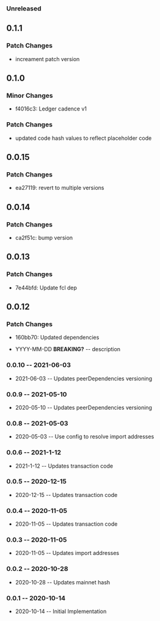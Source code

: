 ### Unreleased

## 0.1.1

### Patch Changes

- increament patch version

## 0.1.0

### Minor Changes

- f4016c3: Ledger cadence v1

### Patch Changes

- updated code hash values to reflect placeholder code

## 0.0.15

### Patch Changes

- ea27119: revert to multiple versions

## 0.0.14

### Patch Changes

- ca2f51c: bump version

## 0.0.13

### Patch Changes

- 7e44bfd: Update fcl dep

## 0.0.12

### Patch Changes

- 160bb70: Updated dependencies

- YYYY-MM-DD **BREAKING?** -- description

### 0.0.10 -- 2021-06-03

- 2021-06-03 -- Updates peerDependencies versioning

### 0.0.9 -- 2021-05-10

- 2020-05-10 -- Updates peerDependencies versioning

### 0.0.8 -- 2021-05-03

- 2020-05-03 -- Use config to resolve import addresses

### 0.0.6 -- 2021-1-12

- 2021-1-12 -- Updates transaction code

### 0.0.5 -- 2020-12-15

- 2020-12-15 -- Updates transaction code

### 0.0.4 -- 2020-11-05

- 2020-11-05 -- Updates transaction code

### 0.0.3 -- 2020-11-05

- 2020-11-05 -- Updates import addresses

### 0.0.2 -- 2020-10-28

- 2020-10-28 -- Updates mainnet hash

### 0.0.1 -- 2020-10-14

- 2020-10-14 -- Initial Implementation
